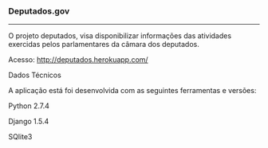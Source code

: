 <h3>Deputados.gov</h3>

<hr />

<p>
 O projeto deputados, visa disponibilizar informações das atividades exercidas pelos parlamentares da câmara dos deputados.
 </p>
 
 Acesso: <a target="_blank" href="http://deputados.herokuapp.com/">http://deputados.herokuapp.com/</a>
 
 
 Dados Técnicos

 A aplicação está foi desenvolvida com as seguintes ferramentas e versões:
 
 Python 2.7.4
 
 Django 1.5.4
 
 SQlite3
 
 
